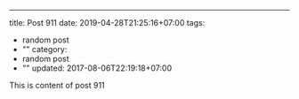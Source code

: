 ---
title: Post 911
date: 2019-04-28T21:25:16+07:00
tags:
  - random post
  - ""
category:
  - random post
  - ""
updated: 2017-08-06T22:19:18+07:00

This is content of post 911